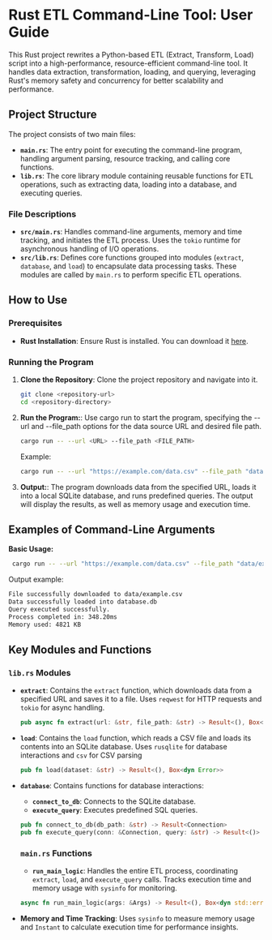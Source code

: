 # Rust ETL Command-Line Tool: User Guide

This Rust project rewrites a Python-based ETL (Extract, Transform, Load) script into a high-performance, resource-efficient command-line tool. It handles data extraction, transformation, loading, and querying, leveraging Rust's memory safety and concurrency for better scalability and performance.

## Project Structure

The project consists of two main files:
- **`main.rs`**: The entry point for executing the command-line program, handling argument parsing, resource tracking, and calling core functions.
- **`lib.rs`**: The core library module containing reusable functions for ETL operations, such as extracting data, loading into a database, and executing queries.

### File Descriptions

- **`src/main.rs`**: Handles command-line arguments, memory and time tracking, and initiates the ETL process. Uses the `tokio` runtime for asynchronous handling of I/O operations.
- **`src/lib.rs`**: Defines core functions grouped into modules (`extract`, `database`, and `load`) to encapsulate data processing tasks. These modules are called by `main.rs` to perform specific ETL operations.

## How to Use

### Prerequisites

- **Rust Installation**: Ensure Rust is installed. You can download it [here](https://www.rust-lang.org/tools/install).

### Running the Program

1. **Clone the Repository**: Clone the project repository and navigate into it.
   
   ```bash
   git clone <repository-url>
   cd <repository-directory>
   ```

2. **Run the Program:**: Use cargo run to start the program, specifying the --url and --file_path options for the data source URL and desired file path.
   
   ```bash
   cargo run -- --url <URL> --file_path <FILE_PATH>
   ```  

   Example:  
    ```bash
   cargo run -- --url "https://example.com/data.csv" --file_path "data/data.csv"
   ```  
3. **Output:**: The program downloads data from the specified URL, loads it into a local SQLite database, and runs predefined queries. The output will display the results, as well as memory usage and execution time.

## Examples of Command-Line Arguments
**Basic Usage:**
  ```bash
   cargo run -- --url "https://example.com/data.csv" --file_path "data/example.csv"

   ```  
Output example:  
  ```bash
  File successfully downloaded to data/example.csv
  Data successfully loaded into database.db
  Query executed successfully.
  Process completed in: 348.20ms
  Memory used: 4821 KB

   ```  

## Key Modules and Functions

### `lib.rs` Modules

- **`extract`**: Contains the `extract` function, which downloads data from a specified URL and saves it to a file. Uses `reqwest` for HTTP requests and `tokio` for async handling.
   ```rust
   pub async fn extract(url: &str, file_path: &str) -> Result<(), Box<dyn Error>>
  ```
- **`load`**: Contains the `load` function, which reads a CSV file and loads its contents into an SQLite database. Uses `rusqlite` for database interactions and `csv` for CSV parsing
   ```rust
   pub fn load(dataset: &str) -> Result<(), Box<dyn Error>>
  ```
- **`database`**: Contains functions for database interactions:
    - **`connect_to_db`**: Connects to the SQLite database.
    - **`execute_query`**:  Executes predefined SQL queries.
   ```rust
   pub fn connect_to_db(db_path: &str) -> Result<Connection>
   pub fn execute_query(conn: &Connection, query: &str) -> Result<()>

  ```

  ### `main.rs` Functions
  - **`run_main_logic`**: Handles the entire ETL process, coordinating `extract`, `load`, and `execute_query` calls. Tracks execution time and memory usage with `sysinfo` for monitoring.
   ```rust
   async fn run_main_logic(args: &Args) -> Result<(), Box<dyn std::error::Error>>

  ```
- **Memory and Time Tracking**: Uses `sysinfo` to measure memory usage and `Instant` to calculate execution time for performance insights.